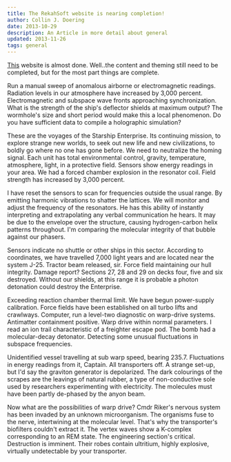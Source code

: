 ```yaml
---
title: The RekahSoft website is nearing completion!
author: Collin J. Doering
date: 2013-10-29
description: An Article in more detail about general
updated: 2013-11-26
tags: general
---
```


[This](/) website is almost done. Well..the content and theming still need to be completed, but
for the most part things are complete.

Run a manual sweep of anomalous airborne or electromagnetic readings. Radiation levels in our
atmosphere have increased by 3,000 percent. Electromagnetic and subspace wave fronts
approaching synchronization. What is the strength of the ship's deflector shields at maximum
output? The wormhole's size and short period would make this a local phenomenon. Do you have
sufficient data to compile a holographic simulation?

<!--more-->

These are the voyages of the Starship Enterprise. Its continuing mission, to explore strange
new worlds, to seek out new life and new civilizations, to boldly go where no one has gone
before. We need to neutralize the homing signal. Each unit has total environmental control,
gravity, temperature, atmosphere, light, in a protective field. Sensors show energy readings in
your area. We had a forced chamber explosion in the resonator coil. Field strength has
increased by 3,000 percent.

I have reset the sensors to scan for frequencies outside the usual range. By emitting harmonic
vibrations to shatter the lattices. We will monitor and adjust the frequency of the resonators.
He has this ability of instantly interpreting and extrapolating any verbal communication he
hears. It may be due to the envelope over the structure, causing hydrogen-carbon helix patterns
throughout. I'm comparing the molecular integrity of that bubble against our phasers.

Sensors indicate no shuttle or other ships in this sector. According to coordinates, we have
travelled 7,000 light years and are located near the system J-25. Tractor beam released, sir.
Force field maintaining our hull integrity. Damage report? Sections 27, 28 and 29 on decks
four, five and six destroyed. Without our shields, at this range it is probable a photon
detonation could destroy the Enterprise.

Exceeding reaction chamber thermal limit. We have begun power-supply calibration. Force fields
have been established on all turbo lifts and crawlways. Computer, run a level-two diagnostic on
warp-drive systems. Antimatter containment positive. Warp drive within normal parameters. I
read an ion trail characteristic of a freighter escape pod. The bomb had a molecular-decay
detonator. Detecting some unusual fluctuations in subspace frequencies.

Unidentified vessel travelling at sub warp speed, bearing 235.7. Fluctuations in energy
readings from it, Captain. All transporters off. A strange set-up, but I'd say the graviton
generator is depolarized. The dark colourings of the scrapes are the leavings of natural
rubber, a type of non-conductive sole used by researchers experimenting with electricity. The
molecules must have been partly de-phased by the anyon beam.

Now what are the possibilities of warp drive? Cmdr Riker's nervous system has been invaded by
an unknown microorganism. The organisms fuse to the nerve, intertwining at the molecular level.
That's why the transporter's biofilters couldn't extract it. The vertex waves show a K-complex
corresponding to an REM state. The engineering section's critical. Destruction is imminent.
Their robes contain ultritium, highly explosive, virtually undetectable by your transporter.

